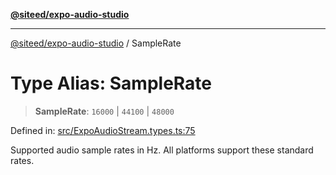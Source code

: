 [**@siteed/expo-audio-studio**](../README.md)

***

[@siteed/expo-audio-studio](../README.md) / SampleRate

# Type Alias: SampleRate

> **SampleRate**: `16000` \| `44100` \| `48000`

Defined in: [src/ExpoAudioStream.types.ts:75](https://github.com/deeeed/expo-audio-stream/blob/34c8c0f2f587ecde9adf97c539289b128f0bccc1/packages/expo-audio-studio/src/ExpoAudioStream.types.ts#L75)

Supported audio sample rates in Hz.
All platforms support these standard rates.
